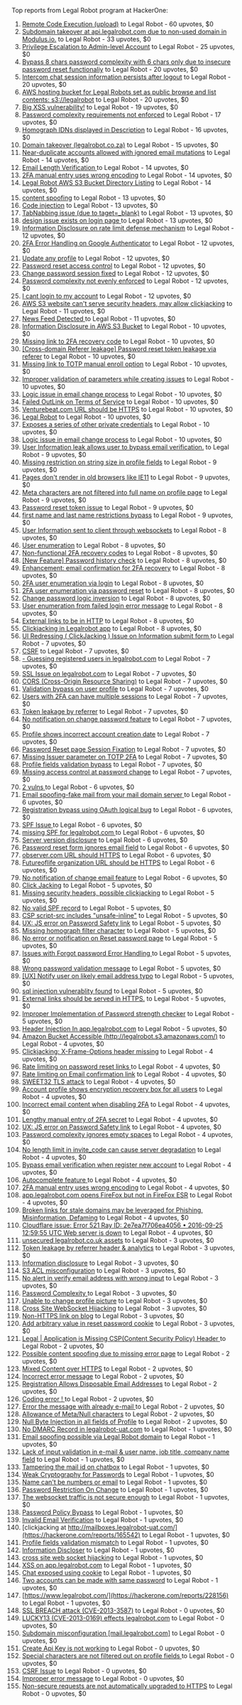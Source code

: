 Top reports from Legal Robot program at HackerOne:

1. [Remote Code Execution (upload)](https://hackerone.com/reports/116575) to Legal Robot - 60 upvotes, $0
2. [Subdomain takeover at api.legalrobot.com due to non-used domain in Modulus.io.](https://hackerone.com/reports/148770) to Legal Robot - 33 upvotes, $0
3. [Privilege Escalation to Admin-level Account](https://hackerone.com/reports/261285) to Legal Robot - 25 upvotes, $0
4. [Bypass 8 chars password complexity with 6 chars only due to insecure password reset functionaliy](https://hackerone.com/reports/173195) to Legal Robot - 20 upvotes, $0
5. [Intercom chat session information persists after logout](https://hackerone.com/reports/249798) to Legal Robot - 20 upvotes, $0
6. [AWS hosting bucket for Legal Robots set as public browse and list contents: s3://legalrobot](https://hackerone.com/reports/166861) to Legal Robot - 20 upvotes, $0
7. [Big XSS vulnerability!](https://hackerone.com/reports/216330) to Legal Robot - 19 upvotes, $0
8. [Password complexity requirements not enforced](https://hackerone.com/reports/191643) to Legal Robot - 17 upvotes, $0
9. [Homograph IDNs displayed in Description](https://hackerone.com/reports/260938) to Legal Robot - 16 upvotes, $0
10. [Domain takeover (legalrobot.co.za)](https://hackerone.com/reports/230525) to Legal Robot - 15 upvotes, $0
11. [Near-duplicate accounts allowed with ignored email mutations](https://hackerone.com/reports/171337) to Legal Robot - 14 upvotes, $0
12. [Email Length Verification ](https://hackerone.com/reports/263589) to Legal Robot - 14 upvotes, $0
13. [2FA manual entry uses wrong encoding](https://hackerone.com/reports/260390) to Legal Robot - 14 upvotes, $0
14. [Legal Robot AWS S3 Bucket Directory Listing](https://hackerone.com/reports/194142) to Legal Robot - 14 upvotes, $0
15. [content spoofing](https://hackerone.com/reports/167380) to Legal Robot - 13 upvotes, $0
16. [Code injection](https://hackerone.com/reports/257207) to Legal Robot - 13 upvotes, $0
17. [TabNabbing issue (due to taget=_blank)](https://hackerone.com/reports/260278) to Legal Robot - 13 upvotes, $0
18. [design issue exists on login page ](https://hackerone.com/reports/264101) to Legal Robot - 13 upvotes, $0
19. [Information Disclosure on rate limit defense mechanism](https://hackerone.com/reports/172296) to Legal Robot - 12 upvotes, $0
20. [2FA Error Handling on Google Authenticator](https://hackerone.com/reports/249695) to Legal Robot - 12 upvotes, $0
21. [Update any profile](https://hackerone.com/reports/260604) to Legal Robot - 12 upvotes, $0
22. [Password reset access control](https://hackerone.com/reports/180895) to Legal Robot - 12 upvotes, $0
23. [Change password session fixed](https://hackerone.com/reports/260751) to Legal Robot - 12 upvotes, $0
24. [Password complexity not evenly enforced](https://hackerone.com/reports/249398) to Legal Robot - 12 upvotes, $0
25. [I cant login to my account](https://hackerone.com/reports/263743) to Legal Robot - 12 upvotes, $0
26. [AWS S3 website can't serve security headers, may allow clickjacking](https://hackerone.com/reports/149572) to Legal Robot - 11 upvotes, $0
27. [News Feed Detected ](https://hackerone.com/reports/163730) to Legal Robot - 11 upvotes, $0
28. [Information Disclosure in AWS S3 Bucket](https://hackerone.com/reports/163476) to Legal Robot - 10 upvotes, $0
29. [Missing link to 2FA recovery code](https://hackerone.com/reports/249346) to Legal Robot - 10 upvotes, $0
30. [[Cross-domain Referer leakage] Password reset token leakage via referer](https://hackerone.com/reports/253448) to Legal Robot - 10 upvotes, $0
31. [Missing link to TOTP manual enroll option](https://hackerone.com/reports/249339) to Legal Robot - 10 upvotes, $0
32. [Improper validation of parameters while creating issues](https://hackerone.com/reports/260632) to Legal Robot - 10 upvotes, $0
33. [Logic issue in email change process](https://hackerone.com/reports/266017) to Legal Robot - 10 upvotes, $0
34. [Failed OutLink on Terms of Service](https://hackerone.com/reports/268629) to Legal Robot - 10 upvotes, $0
35. [Venturebeat.com URL should be HTTPS](https://hackerone.com/reports/268612) to Legal Robot - 10 upvotes, $0
36. [Legal Robot](https://hackerone.com/reports/276427) to Legal Robot - 10 upvotes, $0
37. [Exposes a series of other private credentials](https://hackerone.com/reports/289189) to Legal Robot - 10 upvotes, $0
38. [Logic issue in email change process](https://hackerone.com/reports/265931) to Legal Robot - 10 upvotes, $0
39. [User Information leak allows user to bypass email verification.](https://hackerone.com/reports/163467) to Legal Robot - 9 upvotes, $0
40. [Missing restriction on string size in profile fields](https://hackerone.com/reports/180548) to Legal Robot - 9 upvotes, $0
41. [Pages don't render in old browsers like IE11](https://hackerone.com/reports/251468) to Legal Robot - 9 upvotes, $0
42. [Meta characters are not filtered into full name on profile page](https://hackerone.com/reports/251469) to Legal Robot - 9 upvotes, $0
43. [Password reset token issue](https://hackerone.com/reports/265775) to Legal Robot - 9 upvotes, $0
44. [first name and last name restrictions bypass](https://hackerone.com/reports/260468) to Legal Robot - 9 upvotes, $0
45. [User Information sent to client through websockets](https://hackerone.com/reports/163464) to Legal Robot - 8 upvotes, $0
46. [User enumeration](https://hackerone.com/reports/250457) to Legal Robot - 8 upvotes, $0
47. [Non-functional 2FA recovery codes](https://hackerone.com/reports/249337) to Legal Robot - 8 upvotes, $0
48. [[New Feature] Password history check](https://hackerone.com/reports/250741) to Legal Robot - 8 upvotes, $0
49. [Enhancement: email confirmation for 2FA recovery](https://hackerone.com/reports/250082) to Legal Robot - 8 upvotes, $0
50. [2FA user enumeration via login](https://hackerone.com/reports/249467) to Legal Robot - 8 upvotes, $0
51. [2FA user enumeration via password reset](https://hackerone.com/reports/249431) to Legal Robot - 8 upvotes, $0
52. [Change password logic inversion](https://hackerone.com/reports/255679) to Legal Robot - 8 upvotes, $0
53. [User enumeration from failed login error message](https://hackerone.com/reports/257035) to Legal Robot - 8 upvotes, $0
54. [External links to be in HTTP](https://hackerone.com/reports/269288) to Legal Robot - 8 upvotes, $0
55. [Clickjacking in Legalrobot app](https://hackerone.com/reports/270454) to Legal Robot - 8 upvotes, $0
56. [UI Redressing ( ClickJacking ) Issue on Information submit form ](https://hackerone.com/reports/163753) to Legal Robot - 7 upvotes, $0
57. [CSRF](https://hackerone.com/reports/65167) to Legal Robot - 7 upvotes, $0
58. [- Guessing registered users in legalrobot.com](https://hackerone.com/reports/66845) to Legal Robot - 7 upvotes, $0
59. [SSL Issue on legalrobot.com](https://hackerone.com/reports/116805) to Legal Robot - 7 upvotes, $0
60. [CORS (Cross-Origin Resource Sharing)](https://hackerone.com/reports/163491) to Legal Robot - 7 upvotes, $0
61. [Validation bypass on user profile](https://hackerone.com/reports/164687) to Legal Robot - 7 upvotes, $0
62. [Users with 2FA can have multiple sessions](https://hackerone.com/reports/250243) to Legal Robot - 7 upvotes, $0
63. [Token leakage by referrer](https://hackerone.com/reports/213936) to Legal Robot - 7 upvotes, $0
64. [No notification on change password feature](https://hackerone.com/reports/251526) to Legal Robot - 7 upvotes, $0
65. [Profile shows incorrect account creation date](https://hackerone.com/reports/255021) to Legal Robot - 7 upvotes, $0
66. [Password Reset page Session Fixation](https://hackerone.com/reports/255020) to Legal Robot - 7 upvotes, $0
67. [Missing Issuer parameter on TOTP 2FA](https://hackerone.com/reports/251200) to Legal Robot - 7 upvotes, $0
68. [Profile fields validation bypass](https://hackerone.com/reports/255474) to Legal Robot - 7 upvotes, $0
69. [Missing access control at password change](https://hackerone.com/reports/164648) to Legal Robot - 7 upvotes, $0
70. [2 vulns ](https://hackerone.com/reports/163677) to Legal Robot - 6 upvotes, $0
71. [Email spoofing-fake mail from your mail domain server ](https://hackerone.com/reports/163501) to Legal Robot - 6 upvotes, $0
72. [Registration bypass using OAuth logical bug](https://hackerone.com/reports/64946) to Legal Robot - 6 upvotes, $0
73. [SPF Issue ](https://hackerone.com/reports/116609) to Legal Robot - 6 upvotes, $0
74. [missing SPF for legalrobot.com ](https://hackerone.com/reports/64561) to Legal Robot - 6 upvotes, $0
75. [Server version disclosure](https://hackerone.com/reports/167041) to Legal Robot - 6 upvotes, $0
76. [Password reset form ignores email field](https://hackerone.com/reports/213180) to Legal Robot - 6 upvotes, $0
77. [observer.com URL should HTTPS](https://hackerone.com/reports/260299) to Legal Robot - 6 upvotes, $0
78. [Futureoflife organization URL should be HTTPS](https://hackerone.com/reports/260591) to Legal Robot - 6 upvotes, $0
79. [No notification of change email feature](https://hackerone.com/reports/265930) to Legal Robot - 6 upvotes, $0
80. [Click Jacking](https://hackerone.com/reports/163888) to Legal Robot - 5 upvotes, $0
81. [Missing security headers, possible clickjacking](https://hackerone.com/reports/64645) to Legal Robot - 5 upvotes, $0
82. [No valid SPF record](https://hackerone.com/reports/66385) to Legal Robot - 5 upvotes, $0
83. [CSP script-src includes "unsafe-inline"](https://hackerone.com/reports/260648) to Legal Robot - 5 upvotes, $0
84. [UX: JS error on Password Safety link](https://hackerone.com/reports/260941) to Legal Robot - 5 upvotes, $0
85. [Missing homograph filter character](https://hackerone.com/reports/268981) to Legal Robot - 5 upvotes, $0
86. [No error or notification on Reset password page](https://hackerone.com/reports/255100) to Legal Robot - 5 upvotes, $0
87. [Issues with Forgot password Error Handling ](https://hackerone.com/reports/259400) to Legal Robot - 5 upvotes, $0
88. [Wrong password validation message](https://hackerone.com/reports/265863) to Legal Robot - 5 upvotes, $0
89. [[UX] Notify user on likely email address typo](https://hackerone.com/reports/255026) to Legal Robot - 5 upvotes, $0
90. [sql injection vulnerablity found](https://hackerone.com/reports/211988) to Legal Robot - 5 upvotes, $0
91. [External links should be served in HTTPS.](https://hackerone.com/reports/272863) to Legal Robot - 5 upvotes, $0
92. [Improper Implementation of Password strength checker](https://hackerone.com/reports/271950) to Legal Robot - 5 upvotes, $0
93. [Header Injection In app.legalrobot.com](https://hackerone.com/reports/264405) to Legal Robot - 5 upvotes, $0
94. [Amazon Bucket Accessible (http://legalrobot.s3.amazonaws.com/)](https://hackerone.com/reports/163599) to Legal Robot - 4 upvotes, $0
95. [Clickjacking: X-Frame-Options header missing](https://hackerone.com/reports/163646) to Legal Robot - 4 upvotes, $0
96. [  Rate limiting on password reset links ](https://hackerone.com/reports/115844) to Legal Robot - 4 upvotes, $0
97. [  Rate limiting on Email confirmation link](https://hackerone.com/reports/115845) to Legal Robot - 4 upvotes, $0
98. [SWEET32 TLS attack](https://hackerone.com/reports/199438) to Legal Robot - 4 upvotes, $0
99. [Account profile shows encryption recovery box for all users](https://hackerone.com/reports/250088) to Legal Robot - 4 upvotes, $0
100. [Incorrect email content when disabling 2FA](https://hackerone.com/reports/259416) to Legal Robot - 4 upvotes, $0
101. [Lengthy manual entry of 2FA secret](https://hackerone.com/reports/259415) to Legal Robot - 4 upvotes, $0
102. [UX: JS error on Password Safety link](https://hackerone.com/reports/262109) to Legal Robot - 4 upvotes, $0
103. [Password complexity ignores empty spaces](https://hackerone.com/reports/250253) to Legal Robot - 4 upvotes, $0
104. [No length limit in invite_code can cause server degradation](https://hackerone.com/reports/260662) to Legal Robot - 4 upvotes, $0
105. [Bypass email verification when register new account](https://hackerone.com/reports/265749) to Legal Robot - 4 upvotes, $0
106. [Autocomplete feature ](https://hackerone.com/reports/267356) to Legal Robot - 4 upvotes, $0
107. [2FA manual entry uses wrong encoding](https://hackerone.com/reports/260491) to Legal Robot - 4 upvotes, $0
108. [app.legalrobot.com opens FireFox but not in FireFox ESR](https://hackerone.com/reports/255481) to Legal Robot - 4 upvotes, $0
109. [Broken links for stale domains may be leveraged for Phishing, Misinformation, Defaming](https://hackerone.com/reports/276244) to Legal Robot - 4 upvotes, $0
110. [Cloudflare issue: Error 521 Ray ID: 2e7ea7f706ea4056 • 2016-09-25 12:59:55 UTC Web server is down](https://hackerone.com/reports/171879) to Legal Robot - 4 upvotes, $0
111. [unsecured legalrobot.co.uk assets](https://hackerone.com/reports/163885) to Legal Robot - 3 upvotes, $0
112. [Token leakage by referrer header & analytics](https://hackerone.com/reports/252544) to Legal Robot - 3 upvotes, $0
113. [Information disclosure](https://hackerone.com/reports/261817) to Legal Robot - 3 upvotes, $0
114. [S3 ACL misconfiguration](https://hackerone.com/reports/189023) to Legal Robot - 3 upvotes, $0
115. [No alert in verify email address with wrong input](https://hackerone.com/reports/265619) to Legal Robot - 3 upvotes, $0
116. [Password Complexity ](https://hackerone.com/reports/263728) to Legal Robot - 3 upvotes, $0
117. [Unable to change profile picture](https://hackerone.com/reports/255098) to Legal Robot - 3 upvotes, $0
118. [Cross Site WebSocket Hijacking](https://hackerone.com/reports/211283) to Legal Robot - 3 upvotes, $0
119. [Non-HTTPS link on blog](https://hackerone.com/reports/281274) to Legal Robot - 3 upvotes, $0
120. [Add arbitrary value in reset password cookie](https://hackerone.com/reports/266030) to Legal Robot - 3 upvotes, $0
121. [ Legal | Application is Missing CSP(Content Security Policy) Header ](https://hackerone.com/reports/163676) to Legal Robot - 2 upvotes, $0
122. [Possible content spoofing due to missing error page](https://hackerone.com/reports/164137) to Legal Robot - 2 upvotes, $0
123. [Mixed Content over HTTPS](https://hackerone.com/reports/256649) to Legal Robot - 2 upvotes, $0
124. [Incorrect error message](https://hackerone.com/reports/259742) to Legal Robot - 2 upvotes, $0
125. [Registration Allows Disposable Email Addresses](https://hackerone.com/reports/263846) to Legal Robot - 2 upvotes, $0
126. [Coding error ! ](https://hackerone.com/reports/264023) to Legal Robot - 2 upvotes, $0
127. [Error the message with already e-mail ](https://hackerone.com/reports/265441) to Legal Robot - 2 upvotes, $0
128. [Allowance of Meta/Null characters](https://hackerone.com/reports/274013) to Legal Robot - 2 upvotes, $0
129. [Null Byte Injection in all fields of Profile](https://hackerone.com/reports/255125) to Legal Robot - 2 upvotes, $0
130. [ No DMARC Record in  legalrobot-uat.com](https://hackerone.com/reports/133360) to Legal Robot - 1 upvotes, $0
131. [Email spoofing possible via Legal Robot domain](https://hackerone.com/reports/163475) to Legal Robot - 1 upvotes, $0
132. [Lack of input validation in e-mail & user name, job title, company name field](https://hackerone.com/reports/254927) to Legal Robot - 1 upvotes, $0
133. [Tampering the mail id on chatbox](https://hackerone.com/reports/260239) to Legal Robot - 1 upvotes, $0
134. [Weak Cryptography for Passwords](https://hackerone.com/reports/260689) to Legal Robot - 1 upvotes, $0
135. [Name can't be numbers or email](https://hackerone.com/reports/263196) to Legal Robot - 1 upvotes, $0
136. [Password Restriction On Change](https://hackerone.com/reports/262140) to Legal Robot - 1 upvotes, $0
137. [The websocket traffic is not secure enough](https://hackerone.com/reports/178990) to Legal Robot - 1 upvotes, $0
138. [Password Policy Bypass](https://hackerone.com/reports/213767) to Legal Robot - 1 upvotes, $0
139. [Invalid Email Verification](https://hackerone.com/reports/260492) to Legal Robot - 1 upvotes, $0
140. [clickjacking at http://mailboxes.legalrobot-uat.com/](https://hackerone.com/reports/165542) to Legal Robot - 1 upvotes, $0
141. [Profile fields validation mismatch](https://hackerone.com/reports/260316) to Legal Robot - 1 upvotes, $0
142. [Information Discloser](https://hackerone.com/reports/260645) to Legal Robot - 1 upvotes, $0
143. [cross site web socket hijacking](https://hackerone.com/reports/274324) to Legal Robot - 1 upvotes, $0
144. [XSS on app.legalrobot.com](https://hackerone.com/reports/277431) to Legal Robot - 1 upvotes, $0
145. [Chat exposed using cookie](https://hackerone.com/reports/279070) to Legal Robot - 1 upvotes, $0
146. [Two accounts can be made with same password](https://hackerone.com/reports/277213) to Legal Robot - 1 upvotes, $0
147. [https://www.legalrobot.com/](https://hackerone.com/reports/228156) to Legal Robot - 1 upvotes, $0
148. [SSL BREACH attack (CVE-2013-3587)](https://hackerone.com/reports/254895) to Legal Robot - 0 upvotes, $0
149. [LUCKY13 (CVE-2013-0169) effects legalrobot.com](https://hackerone.com/reports/255041) to Legal Robot - 0 upvotes, $0
150. [Subdomain misconfiguration [mail.legalrobot.com]](https://hackerone.com/reports/250766) to Legal Robot - 0 upvotes, $0
151. [Create Api Key is not working](https://hackerone.com/reports/255025) to Legal Robot - 0 upvotes, $0
152. [Special characters are not filtered out on profile fields ](https://hackerone.com/reports/260838) to Legal Robot - 0 upvotes, $0
153. [CSRF Issue](https://hackerone.com/reports/166231) to Legal Robot - 0 upvotes, $0
154. [Improper error message](https://hackerone.com/reports/263681) to Legal Robot - 0 upvotes, $0
155. [Non-secure requests are not automatically upgraded to HTTPS](https://hackerone.com/reports/164419) to Legal Robot - 0 upvotes, $0
